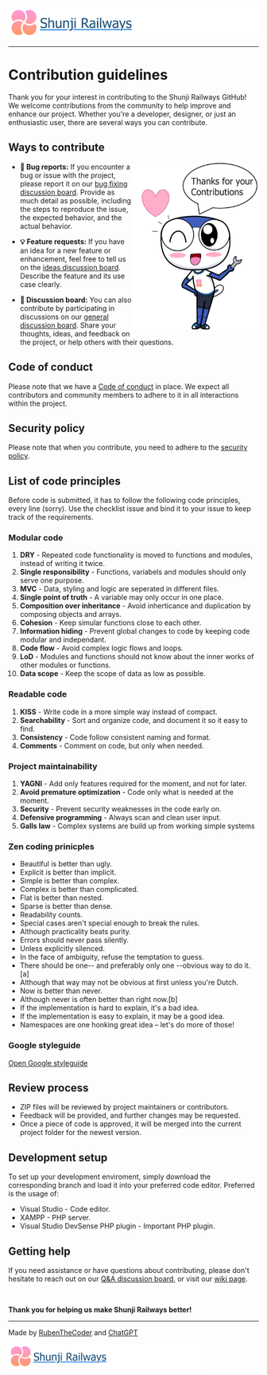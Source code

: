 <img src="https://github.com/RubenTheCoder/Shunji-Railways-GitHub/blob/main/.github/images/Banner%202-small.png">

---

# Contribution guidelines

Thank you for your interest in contributing to the Shunji Railways GitHub!
We welcome contributions from the community to help improve and enhance our project.
Whether you're a developer, designer, or just an enthusiastic user, there are several ways you can contribute.



## Ways to contribute

<img align="right" width="50%" src="https://github.com/RubenTheCoder/Shunji-Railways-GitHub/blob/main/.github/images/Thanks%20for%20Contributions%20Amesuki%20v2.png">



- **🚨 Bug reports:** If you encounter a bug or issue with the project,
please report it on our [bug fixing discussion board](https://github.com/RubenTheCoder/Shunji-Railways-GitHub/discussions/categories/bug-fixing).
Provide as much detail as possible, including the steps to reproduce the issue, the expected behavior, and the actual behavior.



- **💡 Feature requests:** If you have an idea for a new feature or enhancement, feel free to tell us on the
[ideas discussion board](https://github.com/RubenTheCoder/Shunji-Railways-GitHub/discussions/categories/ideas). Describe the feature and its use case clearly.



- **💬 Discussion board:** You can also contribute by participating in discussions on our [general discussion board](https://github.com/RubenTheCoder/Shunji-Railways-GitHub/discussions/categories/general).
Share your thoughts, ideas, and feedback on the project, or help others with their questions.



## Code of conduct

Please note that we have a [Code of conduct](https://github.com/RubenTheCoder/Shunji-Railways-GitHub/blob/main/.github/CODE_OF_CONDUCT.md) in place. We expect all contributors and community members to adhere to it in all interactions within the project.



## Security policy

Please note that when you contribute, you need to adhere to the [security policy](https://github.com/RubenTheCoder/Shunji-Railways-GitHub/security/policy).



## List of code principles

Before code is submitted, it has to follow the following code principles, every line (sorry).
Use the checklist issue and bind it to your issue to keep track of the requirements.

### Modular code
1. **DRY** - Repeated code functionality is moved to functions and modules, instead of writing it twice.
2. **Single responsibility** - Functions, variabels and modules should only serve one purpose.
3. **MVC** - Data, styling and logic are seperated in different files.
4. **Single point of truth** - A variable may only occur in one place.
5. **Composition over inheritance** - Avoid inherticance and duplication by composing objects and arrays.
6. **Cohesion** - Keep simular functions close to each other.
7. **Information hiding** - Prevent global changes to code by keeping code modular and independant.
8. **Code flow** - Avoid complex logic flows and loops.
9. **LoD** - Modules and functions should not know about the inner works of other modules or functions.
10. **Data scope** - Keep the scope of data as low as possible.

### Readable code
1. **KISS** - Write code in a more simple way instead of compact.
2. **Searchability** - Sort and organize code, and document it so it easy to find.
3. **Consistency** - Code follow consistent naming and format.
4. **Comments** - Comment on code, but only when needed.

### Project maintainability
1. **YAGNI** - Add only features required for the moment, and not for later.
2. **Avoid premature optimization** - Code only what is needed at the moment.
3. **Security** - Prevent security weaknesses in the code early on.
4. **Defensive programming** - Always scan and clean user input.
5. **Galls law** - Complex systems are build up from working simple systems

### Zen coding prinicples
- Beautiful is better than ugly.
- Explicit is better than implicit.
- Simple is better than complex.
- Complex is better than complicated.
- Flat is better than nested.
- Sparse is better than dense.
- Readability counts.
- Special cases aren't special enough to break the rules.
- Although practicality beats purity.
- Errors should never pass silently.
- Unless explicitly silenced.
- In the face of ambiguity, refuse the temptation to guess.
- There should be one-- and preferably only one --obvious way to do it.[a]
- Although that way may not be obvious at first unless you're Dutch.
- Now is better than never.
- Although never is often better than right now.[b]
- If the implementation is hard to explain, it's a bad idea.
- If the implementation is easy to explain, it may be a good idea.
- Namespaces are one honking great idea – let's do more of those!

### Google styleguide
[Open Google styleguide](https://google.github.io/styleguide/)


## Review process

- ZIP files will be reviewed by project maintainers or contributors.
- Feedback will be provided, and further changes may be requested.
- Once a piece of code is approved, it will be merged into the current project folder for the newest version.



## Development setup

To set up your development enviroment, simply download the corresponding branch and load it into your preferred code editor. Preferred is the usage of:

- Visual Studio - Code editor.
- XAMPP - PHP server.
- Visual Studio DevSense PHP plugin - Important PHP plugin.



## Getting help

If you need assistance or have questions about contributing, please don't hesitate to reach out on our [Q&A discussion board](https://github.com/RubenTheCoder/Shunji-Railways-GitHub/discussions/categories/q-a), or visit our [wiki page](https://github.com/RubenTheCoder/Shunji-Railways-GitHub/wiki).

<br>

**Thank you for helping us make Shunji Railways better!**

---

Made by [RubenTheCoder](https://github.com/RubenTheCoder) and [ChatGPT](https://chat.openai.com/)

<img height="50px" src="https://github.com/RubenTheCoder/Shunji-Railways-GitHub/blob/main/.github/images/Banner%202-small.png">
